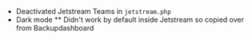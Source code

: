 * Deactivated Jetstream Teams in `jetstream.php`
* Dark mode
** Didn't work by default inside Jetstream so copied over from Backupdashboard
